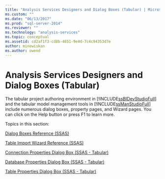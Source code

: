 ```yaml
---
title: "Analysis Services Designers and Dialog Boxes (Tabular) | Microsoft Docs"
ms.custom: ""
ms.date: "06/13/2017"
ms.prod: "sql-server-2014"
ms.reviewer: ""
ms.technology: "analysis-services"
ms.topic: conceptual
ms.assetid: cd2af1f3-cd8b-4651-9e4d-7c4c94353d7e
author: minewiskan
ms.author: owend
---
```

# Analysis Services Designers and Dialog Boxes (Tabular)
  The tabular project authoring environment in [!INCLUDE[ssBIDevStudioFull](../includes/ssbidevstudiofull-md.md)] and the tabular model management tools in [!INCLUDE[ssManStudioFull](../includes/ssmanstudiofull-md.md)] include numerous dialog boxes, property pages, and Wizard pages. You can click on the Help button or press F1 to learn more.  
  
 Topics in this section:  
  
 [Dialog Boxes Reference &#40;SSAS&#41;](dialog-boxes-reference-ssas.md)  
  
 [Table Import Wizard Reference &#40;SSAS&#41;](table-import-wizard-reference-ssas.md)  
  
 [Connection Properties Dialog Box &#40;SSAS - Tabular&#41;](connection-properties-dialog-box-ssas-tabular.md)  
  
 [Database Properties Dialog Box &#40;SSAS - Tabular&#41;](database-properties-dialog-box-ssas-tabular.md)  
  
 [Table Properties Dialog Box &#40;SSAS - Tabular&#41;](table-properties-dialog-box-ssas-tabular.md)  
  
  
